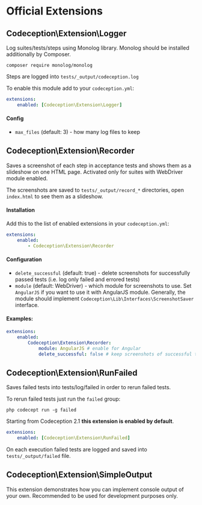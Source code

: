 # Official Extensions

## Codeception\Extension\Logger

Log suites/tests/steps using Monolog library.
Monolog should be installed additionally by Composer.

```
composer require monolog/monolog
```

Steps are logged into `tests/_output/codeception.log`

To enable this module add to your `codeception.yml`:

``` yaml
extensions:
    enabled: [Codeception\Extension\Logger]
```

#### Config

* `max_files` (default: 3) - how many log files to keep




## Codeception\Extension\Recorder

Saves a screenshot of each step in acceptance tests and shows them as a slideshow on one HTML page.
Activated only for suites with WebDriver module enabled.

The screenshots are saved to `tests/_output/record_*` directories, open `index.html` to see them as a slideshow.

#### Installation

Add this to the list of enabled extensions in your `codeception.yml`:

``` yaml
extensions:
    enabled:
        - Codeception\Extension\Recorder
```

#### Configuration

* `delete_successful` (default: true) - delete screenshots for successfully passed tests (i.e. log only failed and errored tests)
* `module` (default: WebDriver) - which module for screenshots to use. Set `AngularJS` if you want to use it with AngularJS module. Generally, the module should implement `Codeception\Lib\Interfaces\ScreenshotSaver` interface.


#### Examples:

``` yaml
extensions:
    enabled:
        Codeception\Extension\Recorder:
            module: AngularJS # enable for Angular
            delete_successful: false # keep screenshots of successful tests
```




## Codeception\Extension\RunFailed

Saves failed tests into tests/log/failed in order to rerun failed tests.

To rerun failed tests just run the `failed` group:

```
php codecept run -g failed
```

Starting from Codeception 2.1 **this extension is enabled by default**.

``` yaml
extensions:
    enabled: [Codeception\Extension\RunFailed]
```

On each execution failed tests are logged and saved into `tests/_output/failed` file.



## Codeception\Extension\SimpleOutput

This extension demonstrates how you can implement console output of your own.
Recommended to be used for development purposes only.



